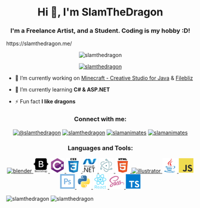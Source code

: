 <h1 align="center">Hi 👋, I'm SlamTheDragon</h1>
<h3 align="center">I'm a Freelance Artist, and a Student. Coding is my hobby :D!</h3>
https://slamthedragon.me/

<p align="center"> <img src="https://komarev.com/ghpvc/?username=slamthedragon&label=Profile%20views&color=00d5ff&style=flat" alt="slamthedragon" /> </p>

<p align="center"> <a href="https://twitter.com/SlamTheDragon" target="blank"><img src="https://img.shields.io/twitter/follow/slamthedragon?logo=twitter&style=for-the-badge" alt="slamthedragon" /></a> </p>

- 🔭 I’m currently working on [Minecraft - Creative Studio for Java](https://github.com/SlamTheDragon/Minecraft-Creative-Studio-for-Java) & [Filebliz](https://github.com/loybaldo/fileblizz)

- 🌱 I’m currently learning **C# & ASP.NET**

- ⚡ Fun fact **I like dragons**

<h3 align="center">Connect with me:</h3>
<p align="center">
<a href="https://twitter.com/@slamthedragon" target="blank"><img align="center" src="https://raw.githubusercontent.com/rahuldkjain/github-profile-readme-generator/master/src/images/icons/Social/twitter.svg" alt="@slamthedragon" height="30" width="40" /></a>
<a href="https://instagram.com/slamthedragon" target="blank"><img align="center" src="https://raw.githubusercontent.com/rahuldkjain/github-profile-readme-generator/master/src/images/icons/Social/instagram.svg" alt="slamthedragon" height="30" width="40" /></a>
<a href="https://www.youtube.com/channel/UCYnJrxFOPnLurHh0FA2lILQ" target="blank"><img align="center" src="https://raw.githubusercontent.com/rahuldkjain/github-profile-readme-generator/master/src/images/icons/Social/youtube.svg" alt="slamanimates" height="30" width="40" /></a>
<a href="[https://www.youtube.com/channel/UCYnJrxFOPnLurHh0FA2lILQ](https://www.youtube.com/channel/UCvtJgMzx84EUfKCjjowSoMQ)" target="blank"><img align="center" src="https://raw.githubusercontent.com/rahuldkjain/github-profile-readme-generator/master/src/images/icons/Social/youtube.svg" alt="slamanimates" height="30" width="40" /></a>
</p>

<h3 align="center">Languages and Tools:</h3>
<p align="center"> <a href="https://www.blender.org/" target="_blank" rel="noreferrer"> <img src="https://download.blender.org/branding/community/blender_community_badge_white.svg" alt="blender" width="40" height="40"/> </a> <a href="https://getbootstrap.com" target="_blank" rel="noreferrer"> <img src="https://raw.githubusercontent.com/devicons/devicon/master/icons/bootstrap/bootstrap-plain-wordmark.svg" alt="bootstrap" width="40" height="40"/> </a> <a href="https://www.w3schools.com/cs/" target="_blank" rel="noreferrer"> <img src="https://raw.githubusercontent.com/devicons/devicon/master/icons/csharp/csharp-original.svg" alt="csharp" width="40" height="40"/> </a> <a href="https://www.w3schools.com/css/" target="_blank" rel="noreferrer"> <img src="https://raw.githubusercontent.com/devicons/devicon/master/icons/css3/css3-original-wordmark.svg" alt="css3" width="40" height="40"/> </a> <a href="https://dotnet.microsoft.com/" target="_blank" rel="noreferrer"> <img src="https://raw.githubusercontent.com/devicons/devicon/master/icons/dot-net/dot-net-original-wordmark.svg" alt="dotnet" width="40" height="40"/> </a> <a href="https://www.electronjs.org" target="_blank" rel="noreferrer"> <img src="https://raw.githubusercontent.com/devicons/devicon/master/icons/electron/electron-original.svg" alt="electron" width="40" height="40"/> </a> <a href="https://www.w3.org/html/" target="_blank" rel="noreferrer"> <img src="https://raw.githubusercontent.com/devicons/devicon/master/icons/html5/html5-original-wordmark.svg" alt="html5" width="40" height="40"/> </a> <a href="https://www.adobe.com/in/products/illustrator.html" target="_blank" rel="noreferrer"> <img src="https://www.vectorlogo.zone/logos/adobe_illustrator/adobe_illustrator-icon.svg" alt="illustrator" width="40" height="40"/> </a> <a href="https://www.java.com" target="_blank" rel="noreferrer"> <img src="https://raw.githubusercontent.com/devicons/devicon/master/icons/java/java-original.svg" alt="java" width="40" height="40"/> </a> <a href="https://developer.mozilla.org/en-US/docs/Web/JavaScript" target="_blank" rel="noreferrer"> <img src="https://raw.githubusercontent.com/devicons/devicon/master/icons/javascript/javascript-original.svg" alt="javascript" width="40" height="40"/> </a> <a href="https://www.photoshop.com/en" target="_blank" rel="noreferrer"> <img src="https://raw.githubusercontent.com/devicons/devicon/master/icons/photoshop/photoshop-line.svg" alt="photoshop" width="40" height="40"/> </a> <a href="https://www.python.org" target="_blank" rel="noreferrer"> <img src="https://raw.githubusercontent.com/devicons/devicon/master/icons/python/python-original.svg" alt="python" width="40" height="40"/> </a> <a href="https://reactjs.org/" target="_blank" rel="noreferrer"> <img src="https://raw.githubusercontent.com/devicons/devicon/master/icons/react/react-original-wordmark.svg" alt="react" width="40" height="40"/> </a> <a href="https://sass-lang.com" target="_blank" rel="noreferrer"> <img src="https://raw.githubusercontent.com/devicons/devicon/master/icons/sass/sass-original.svg" alt="sass" width="40" height="40"/> </a> <a href="https://www.typescriptlang.org/" target="_blank" rel="noreferrer"> <img src="https://raw.githubusercontent.com/devicons/devicon/master/icons/typescript/typescript-original.svg" alt="typescript" width="40" height="40"/> </a> </p>

<p>
<img align="center" src="https://github-readme-stats.vercel.app/api/top-langs?username=slamthedragon&show_icons=true&theme=dark&title_color=00e1ff&text_color=009dff&hide_border=true&locale=en&icon_color=00e1ff&layout=compact" alt="slamthedragon" />
<img align="center" src="https://github-readme-stats.vercel.app/api?username=slamthedragon&show_icons=true&theme=dark&title_color=00e1ff&text_color=009dff&hide_border=true&locale=en&icon_color=00e1ff&layout=compact" alt="slamthedragon" />
</p>
